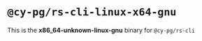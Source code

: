 # `@cy-pg/rs-cli-linux-x64-gnu`

This is the **x86_64-unknown-linux-gnu** binary for `@cy-pg/rs-cli`
